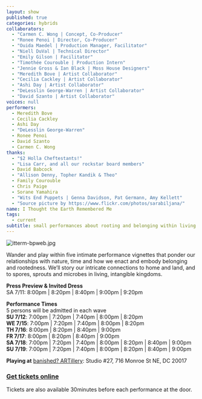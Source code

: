 ```yaml
---
layout: show
published: true
categories: hybrids
collaborators: 
  - "Carmen C. Wong | Concept, Co-Producer"
  - "Ronee Penoi | Director, Co-Producer"
  - "Ouida Maedel | Production Manager, Facilitator"
  - "Niell DuVal | Technical Director"
  - "Emily Gilson | Facilitator"
  - "Timothée Courouble | Production Intern"
  - "Jennie Gross & Ian Black | Moss House Designers"
  - "Meredith Bove | Artist Collaborator"
  - "Cecilia Cackley | Artist Collaborator"
  - "Ashi Day | Artist Collaborator"
  - "DeLesslin George-Warren | Artist Collaborator"
  - "David Szanto | Artist Collaborator"
voices: null
performers: 
  - Meredith Bove
  - Cecilia Cackley
  - Ashi Day
  - "DeLesslin George-Warren"
  - Ronee Penoi
  - David Szanto
  - Carmen C. Wong
thanks: 
  - "$2 Holla Cheftestants!"
  - "Lisa Carr, and all our rockstar board members"
  - David Babcock
  - "Allison Denny, Topher Kandik & Theo"
  - Family Courouble
  - Chris Paige
  - Sorane Yamahira
  - "Wits End Puppets | Genna Davidson, Pat Germann, Amy Kellett"
  - "Source picture by https://www.flickr.com/photos/sarabiljana/"
name: I Thought the Earth Remembered Me
tags: 
  - current
subtitle: small performances about rooting and belonging within living kingdoms
---
```




![itterm-bpweb.jpg]({{site.baseurl}}/assets/itterm-bpweb.jpg)


Wander and play within five intimate performance vignettes that ponder our relationships with nature, time and how we enact and embody belonging and rootedness. We’ll story our intricate connections to home and land, and to spores, sprouts and microbes in living, intangible kingdoms.

**Press Preview & Invited Dress**
<br> SA 7/11: 8:00pm | 8:20pm | 8:40pm | 9:00pm | 9:20pm

**Performance Times**
<br> 5 persons will be admitted in each wave 
<br> **SU 7/12**:  7:00pm | 7:20pm | 7:40pm | 8:00pm | 8:20pm  
**WE 7/15**: 7:00pm | 7:20pm | 7:40pm | 8:00pm | 8:20pm  
**TH 7/16**:  8:00pm | 8:20pm | 8:40pm | 9:00pm  
**FR 7/17**:  8:00pm | 8:20pm | 8:40pm | 9:00pm  
**SA 7/18**:  7:00pm | 7:20pm | 7:40pm | 8:00pm | 8:20pm | 8:40pm | 9:00pm  
**SU 7/19**:  7:00pm | 7:20pm | 7:40pm | 8:00pm | 8:20pm | 8:40pm | 9:00pm

**Playing at**
[banished? ARTillery]( https://goo.gl/maps/GH5f8): Studio #27, 716 Monroe St NE, DC 20017

### [Get tickets online](https://www.capitalfringe.org/events/563-i-thought-the-earth-remembered-me)

Tickets are also available 30minutes before each performance at the door.
